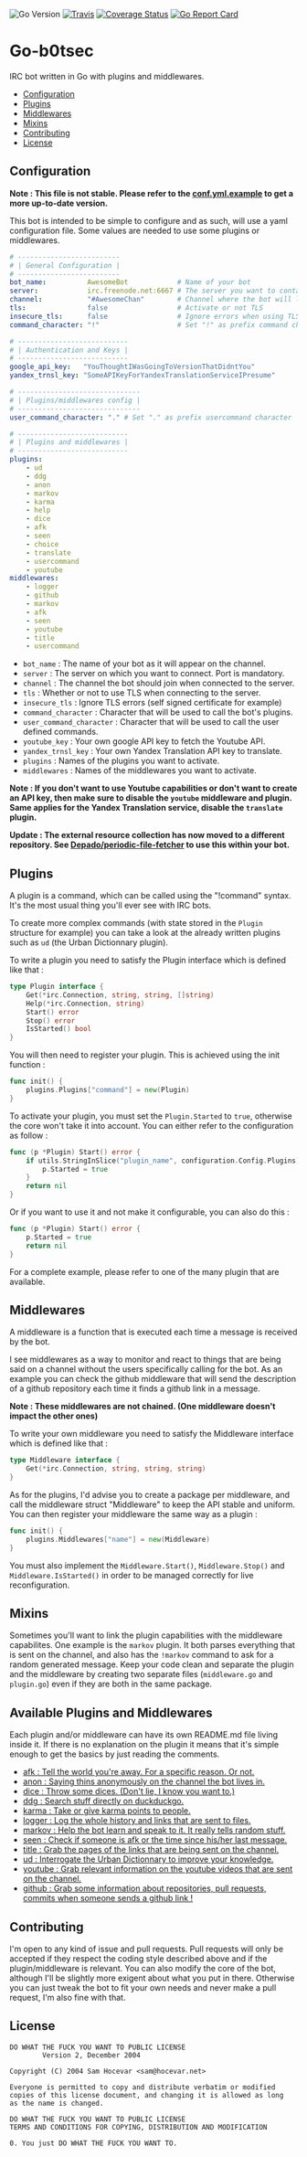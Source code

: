 ![Go Version](https://img.shields.io/badge/go-1.5-brightgreen.svg)
[![Travis](https://travis-ci.org/Depado/go-b0tsec.svg)](https://travis-ci.org/Depado/go-b0tsec)
[![Coverage Status](https://coveralls.io/repos/Depado/go-b0tsec/badge.svg?branch=master&service=github)](https://coveralls.io/github/Depado/go-b0tsec?branch=master)
[![Go Report Card](http://goreportcard.com/badge/Depado/go-b0tsec)](http://goreportcard.com/report/Depado/go-b0tsec)

# Go-b0tsec

IRC bot written in Go with plugins and middlewares.

 - [Configuration](#configuration)
 - [Plugins](#plugins)
 - [Middlewares](#middlewares)
 - [Mixins](#mixins)
 - [Contributing](#contributing)
 - [License](#license)

## Configuration

**Note : This file is not stable. Please refer to the [conf.yml.example](https://github.com/Depado/go-b0tsec/blob/master/conf.yml.example) to get a more up-to-date version.**

This bot is intended to be simple to configure and as such, will use a yaml configuration file. Some values are needed to use some plugins or middlewares.

```yaml
# -------------------------
# | General Configuration |
# -------------------------
bot_name:          AwesomeBot            # Name of your bot
server:            irc.freenode.net:6667 # The server you want to contact
channel:           "#AwesomeChan"        # Channel where the bot will live
tls:               false                 # Activate or not TLS
insecure_tls:      false                 # Ignore errors when using TLS
command_character: "!"                   # Set "!" as prefix command character

# ---------------------------
# | Authentication and Keys |
# ---------------------------
google_api_key:   "YouThoughtIWasGoingToVersionThatDidntYou"
yandex_trnsl_key: "SomeAPIKeyForYandexTranslationServiceIPresume"

# ------------------------------
# | Plugins/middlewares config |
# ------------------------------
user_command_character: "." # Set "." as prefix usercommand character

# ---------------------------
# | Plugins and middlewares |
# ---------------------------
plugins:
    - ud
    - ddg
    - anon
    - markov
    - karma
    - help
    - dice
    - afk
    - seen
    - choice
    - translate
    - usercommand
    - youtube
middlewares:
    - logger
    - github
    - markov
    - afk
    - seen
    - youtube
    - title
    - usercommand
```

 - `bot_name` : The name of your bot as it will appear on the channel.
 - `server` : The server on which you want to connect. Port is mandatory.
 - `channel` : The channel the bot should join when connected to the server.
 - `tls` : Whether or not to use TLS when connecting to the server.
 - `insecure_tls` : Ignore TLS errors (self signed certificate for example)
 - `command_character` : Character that will be used to call the bot's plugins.
 - `user_command_character` : Character that will be used to call the user defined commands.
 - `youtube_key` : Your own google API key to fetch the Youtube API.
 - `yandex_trnsl_key` : Your own Yandex Translation API key to translate.
 - `plugins` : Names of the plugins you want to activate.
 - `middlewares` : Names of the middlewares you want to activate.

**Note : If you don't want to use Youtube capabilities or don't want to create an API key, then make sure to disable the `youtube` middleware and plugin. Same applies for the Yandex Translation service, disable the `translate` plugin.**

**Update : The external resource collection has now moved to a different repository. See [Depado/periodic-file-fetcher](https://github.com/Depado/periodic-file-fetcher) to use this within your bot.**

## Plugins

A plugin is a command, which can be called using the "!command" syntax. It's the most usual thing you'll ever see with IRC bots.

To create more complex commands (with state stored in the `Plugin` structure for example) you can take a look at the already written plugins such as `ud` (the Urban Dictionnary plugin).

To write a plugin you need to satisfy the Plugin interface which is defined like that :

```go
type Plugin interface {
	Get(*irc.Connection, string, string, []string)
	Help(*irc.Connection, string)
	Start() error
	Stop() error
	IsStarted() bool
}
```

You will then need to register your plugin. This is achieved using the init function :
```go
func init() {
	plugins.Plugins["command"] = new(Plugin)
}
```

To activate your plugin, you must set the `Plugin.Started` to `true`, otherwise the core won't take it into account. You can either refer to the configuration as follow :
```go
func (p *Plugin) Start() error {
	if utils.StringInSlice("plugin_name", configuration.Config.Plugins) {
		p.Started = true
	}
	return nil
}
```

Or if you want to use it and not make it configurable, you can also do this :
```go
func (p *Plugin) Start() error {
	p.Started = true
	return nil
}
```

For a complete example, please refer to one of the many plugin that are available.

## Middlewares

A middleware is a function that is executed each time a message is received by the bot.  

I see middlewares as a way to monitor and react to things that are being said on a channel without the users specifically calling for the bot. As an example you can check the github middleware that will send the description of a github repository each time it finds a github link in a message.

**Note : These middlewares are not chained. (One middleware doesn't impact the other ones)**

To write your own middleware you need to satisfy the Middleware interface which is defined like that :

```go
type Middleware interface {
	Get(*irc.Connection, string, string, string)
}
```

As for the plugins, I'd advise you to create a package per middleware, and call the middleware struct "Middleware" to keep the API stable and uniform.  
You can then register your middleware the same way as a plugin :

```go
func init() {
	plugins.Middlewares["name"] = new(Middleware)
}
```

You must also implement the `Middleware.Start()`, `Middleware.Stop()` and `Middleware.IsStarted()` in order to be managed correctly for live reconfiguration.

## Mixins

Sometimes you'll want to link the plugin capabilities with the middleware capabilites. One example is the `markov` plugin. It both parses everything that is sent on the channel, and also has the `!markov` command to ask for a random generated message. Keep your code clean and separate the plugin and the middleware by creating two separate files (`middleware.go` and `plugin.go`) even if they are both in the same package.

## Available Plugins and Middlewares

Each plugin and/or middleware can have its own README.md file living inside it. If there is no explanation on the plugin it means that it's simple enough to get the basics by just reading the comments.

 - [afk : Tell the world you're away. For a specific reason. Or not.](https://github.com/Depado/go-b0tsec/tree/master/plugins/afk)
 - [anon : Saying thins anonymously on the channel the bot lives in.](https://github.com/Depado/go-b0tsec/tree/master/plugins/anon)
 - [dice : Throw some dices. (Don't lie, I know you want to.)](https://github.com/Depado/go-b0tsec/tree/master/plugins/dice)
 - [ddg : Search stuff directly on duckduckgo.](https://github.com/Depado/go-b0tsec/tree/master/plugins/duckduckgo)
 - [karma : Take or give karma points to people.](https://github.com/Depado/go-b0tsec/tree/master/plugins/karma)
 - [logger : Log the whole history and links that are sent to files.](https://github.com/Depado/go-b0tsec/tree/master/plugins/logger)
 - [markov : Help the bot learn and speak to it. It really tells random stuff. ](https://github.com/Depado/go-b0tsec/tree/master/plugins/markov)
 - [seen : Check if someone is afk or the time since his/her last message.](https://github.com/Depado/go-b0tsec/tree/master/plugins/seen)
 - [title : Grab the pages of the links that are being sent on the channel.](https://github.com/Depado/go-b0tsec/blob/master/plugins/title)
 - [ud : Interrogate the Urban Dictionnary to improve your knowledge.](https://github.com/Depado/go-b0tsec/tree/master/plugins/urban)
 - [youtube : Grab relevant information on the youtube videos that are sent on the channel.](https://github.com/Depado/go-b0tsec/tree/master/plugins/youtube)
 - [github : Grab some information about repositories, pull requests, commits when someone sends a github link !](https://github.com/Depado/go-b0tsec/tree/master/plugins/github)

## Contributing

I'm open to any kind of issue and pull requests. Pull requests will only be accepted if they respect the coding style described above and if the plugin/middleware is relevant. You can also modify the core of the bot, although I'll be slightly more exigent about what you put in there. Otherwise you can just tweak the bot to fit your own needs and never make a pull request, I'm also fine with that.

## License
```
DO WHAT THE FUCK YOU WANT TO PUBLIC LICENSE
		Version 2, December 2004

Copyright (C) 2004 Sam Hocevar <sam@hocevar.net>

Everyone is permitted to copy and distribute verbatim or modified
copies of this license document, and changing it is allowed as long
as the name is changed.

DO WHAT THE FUCK YOU WANT TO PUBLIC LICENSE
TERMS AND CONDITIONS FOR COPYING, DISTRIBUTION AND MODIFICATION

0. You just DO WHAT THE FUCK YOU WANT TO.
```
